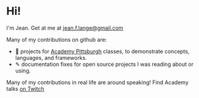 # Hi!
I'm Jean. Get at me at jean.f.lange@gmail.com

Many of my contributions on github are:
* 🧮 projects for [Academy Pittsburgh](http://academypgh.com) classes, to demonstrate concepts, languages, and frameworks.
* ✎ documentation fixes for open source projects I was reading about or using.

Many of my contributions in real life are around speaking! Find Academy talks [on Twitch](twitch.tv/academypgh)

